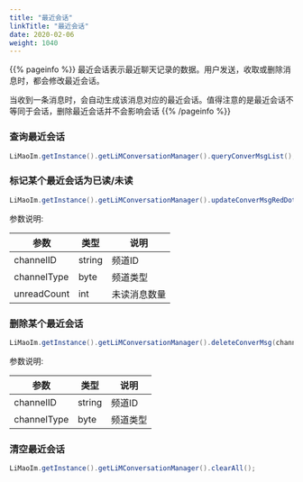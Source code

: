 ```yaml
---
title: "最近会话"
linkTitle: "最近会话"
date: 2020-02-06
weight: 1040
---
```


{{% pageinfo %}}
最近会话表示最近聊天记录的数据。用户发送，收取或删除消息时，都会修改最近会话。

当收到一条消息时，会自动生成该消息对应的最近会话。值得注意的是最近会话不等同于会话，删除最近会话并不会影响会话
{{% /pageinfo %}}

### 查询最近会话
```java
LiMaoIm.getInstance().getLiMConversationManager().queryConverMsgList();
```

### 标记某个最近会话为已读/未读
```java
LiMaoIm.getInstance().getLiMConversationManager().updateConverMsgRedDotCount(channelID,channelType,unreadCount);
```
参数说明:

参数 | 类型 | 说明
---|--- |---
channelID | string | 频道ID
channelType | byte | 频道类型
unreadCount | int | 未读消息数量


### 删除某个最近会话
```java
LiMaoIm.getInstance().getLiMConversationManager().deleteConverMsg(channelID,channelType)
```
参数说明:

参数 | 类型 | 说明
---|--- |---
channelID | string | 频道ID
channelType | byte | 频道类型

### 清空最近会话
```java
LiMaoIm.getInstance().getLiMConversationManager().clearAll();
```